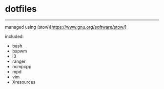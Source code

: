# dotfiles
----------

managed using (stow)[https://www.gnu.org/software/stow/]

included:

- bash
- bspwm
- i3
- ranger
- ncmpcpp
- mpd
- vim
- Xresources
